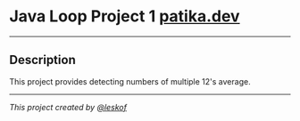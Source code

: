 # Java Loop Project 1 [patika.dev](https://app.patika.dev/courses/java101/pratik-cift-sayi-toplam)
___
## Description

This project provides detecting numbers of multiple 12's average.
___
_This project created by [@leskof](https://github.com/leskof)_